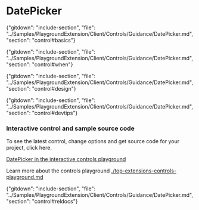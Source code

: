 ﻿# DatePicker

{"gitdown": "include-section", "file": "../Samples/PlaygroundExtension/Client/Controls/Guidance/DatePicker.md", "section": "control#basics"}

<!-- TODO get an IMAGE to embed here -->

<!-- TODO get an SAMPLE CODE to embed here -->

{"gitdown": "include-section", "file": "../Samples/PlaygroundExtension/Client/Controls/Guidance/DatePicker.md", "section": "control#when"}

{"gitdown": "include-section", "file": "../Samples/PlaygroundExtension/Client/Controls/Guidance/DatePicker.md", "section": "control#design"}

{"gitdown": "include-section", "file": "../Samples/PlaygroundExtension/Client/Controls/Guidance/DatePicker.md", "section": "control#devtips"}

### Interactive control and sample source code
To see the latest control, change options and get source code for your project, click here.

<a href="https://ms.portal.azure.com/?Microsoft_Azure_Playground=true#blade/Microsoft_Azure_Playground/ControlsIndexBlade/DatePickerPlayground" target="_blank">DatePicker in the interactive controls playground</a>

Learn more about the controls playground [./top-extensions-controls-playground.md](./top-extensions-controls-playground.md)

{"gitdown": "include-section", "file": "../Samples/PlaygroundExtension/Client/Controls/Guidance/DatePicker.md", "section": "control#reldocs"}
